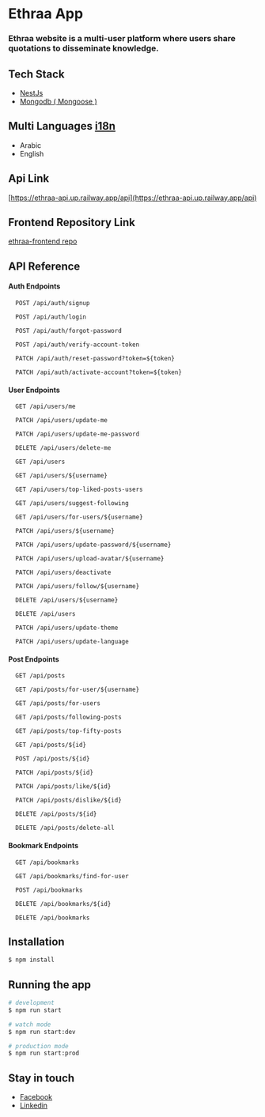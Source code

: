 # Ethraa App

### Ethraa website is a multi-user platform where users share quotations to disseminate knowledge.

## Tech Stack

- [NestJs](https://nestjs.com/)
- [Mongodb ( Mongoose )](https://mongoosejs.com/)

## Multi Languages [i18n](https://www.npmjs.com/package/nestjs-i18n)

- Arabic
- English

## Api Link

[https://ethraa-api.up.railway.app/api](https://ethraa-api.up.railway.app/api)

## Frontend Repository Link

[ethraa-frontend repo](https://github.com/tkahmedkamal/ethraa-frontend)

## API Reference

#### Auth Endpoints

```
  POST /api/auth/signup
```

```
  POST /api/auth/login
```

```
  POST /api/auth/forgot-password
```

```
  POST /api/auth/verify-account-token
```

```
  PATCH /api/auth/reset-password?token=${token}
```

```
  PATCH /api/auth/activate-account?token=${token}
```

#### User Endpoints

```
  GET /api/users/me
```

```
  PATCH /api/users/update-me
```

```
  PATCH /api/users/update-me-password
```

```
  DELETE /api/users/delete-me
```

```
  GET /api/users
```

```
  GET /api/users/${username}
```

```
  GET /api/users/top-liked-posts-users
```

```
  GET /api/users/suggest-following
```

```
  GET /api/users/for-users/${username}
```

```
  PATCH /api/users/${username}
```

```
  PATCH /api/users/update-password/${username}
```

```
  PATCH /api/users/upload-avatar/${username}
```

```
  PATCH /api/users/deactivate
```

```
  PATCH /api/users/follow/${username}
```

```
  DELETE /api/users/${username}
```

```
  DELETE /api/users
```

```
  PATCH /api/users/update-theme
```

```
  PATCH /api/users/update-language
```

#### Post Endpoints

```
  GET /api/posts
```

```
  GET /api/posts/for-user/${username}
```

```
  GET /api/posts/for-users
```

```
  GET /api/posts/following-posts
```

```
  GET /api/posts/top-fifty-posts
```

```
  GET /api/posts/${id}
```

```
  POST /api/posts/${id}
```

```
  PATCH /api/posts/${id}
```

```
  PATCH /api/posts/like/${id}
```

```
  PATCH /api/posts/dislike/${id}
```

```
  DELETE /api/posts/${id}
```

```
  DELETE /api/posts/delete-all
```

#### Bookmark Endpoints

```
  GET /api/bookmarks
```

```
  GET /api/bookmarks/find-for-user
```

```
  POST /api/bookmarks
```

```
  DELETE /api/bookmarks/${id}
```

```
  DELETE /api/bookmarks
```

## Installation

```bash
$ npm install
```

## Running the app

```bash
# development
$ npm run start

# watch mode
$ npm run start:dev

# production mode
$ npm run start:prod
```

## Stay in touch

- [Facebook](https://www.facebook.com/tkahmedkamal/)
- [Linkedin](https://www.linkedin.com/in/tkahmedkamal/)

